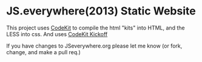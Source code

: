 JS.everywhere(2013) Static Website
===============

This project uses [CodeKit](http://incident57.com/codekit/) to compile the html "kits" into HTML, and the LESS into css. And uses [CodeKit Kickoff](http://kickoff.thehivemedia.com)


If you have changes to JSeverywhere.org please let me know (or fork, change, and make a pull req.)